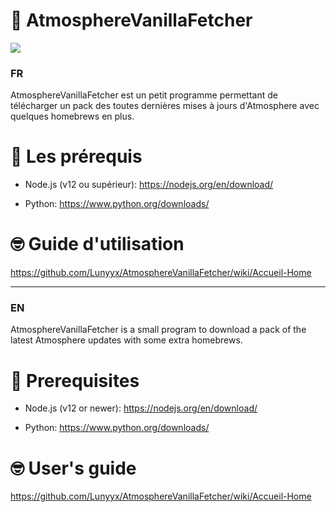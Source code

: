 ﻿# 🌌 AtmosphereVanillaFetcher
 
<img src="https://i.imgur.com/xwhZrTP.png">

### FR

AtmosphereVanillaFetcher est un petit programme permettant de télécharger un pack des toutes dernières mises à jours d'Atmosphere avec quelques homebrews en plus.

# 🔧 Les prérequis

- Node.js (v12 ou supérieur): https://nodejs.org/en/download/

- Python: https://www.python.org/downloads/

# 🤓 Guide d'utilisation

https://github.com/Lunyyx/AtmosphereVanillaFetcher/wiki/Accueil-Home

--------------------------

### EN

AtmosphereVanillaFetcher is a small program to download a pack of the latest Atmosphere updates with some extra homebrews.

# 🔧 Prerequisites

- Node.js (v12 or newer): https://nodejs.org/en/download/

- Python: https://www.python.org/downloads/

# 🤓 User's guide

https://github.com/Lunyyx/AtmosphereVanillaFetcher/wiki/Accueil-Home
